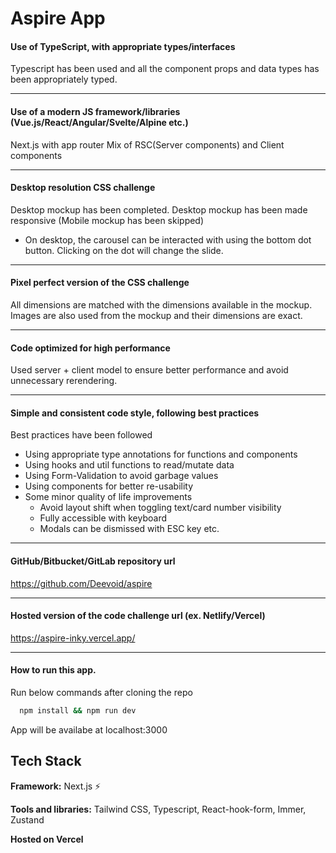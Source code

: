 # Aspire App

#### Use of TypeScript, with appropriate types/interfaces

Typescript has been used and all the component props and data types has been appropriately typed.

---

#### Use of a modern JS framework/libraries (Vue.js/React/Angular/Svelte/Alpine etc.)

Next.js with app router
Mix of RSC(Server components) and Client components

---

#### Desktop resolution CSS challenge

Desktop mockup has been completed.
Desktop mockup has been made responsive (Mobile mockup has been skipped)

- On desktop, the carousel can be interacted with using the bottom dot button. Clicking on the dot will change the slide.

---

#### Pixel perfect version of the CSS challenge

All dimensions are matched with the dimensions available in the mockup. Images are also used from the mockup and their dimensions are exact.

---

#### Code optimized for high performance

Used server + client model to ensure better performance and avoid unnecessary rerendering.

---

#### Simple and consistent code style, following best practices

Best practices have been followed

- Using appropriate type annotations for functions and components
- Using hooks and util functions to read/mutate data
- Using Form-Validation to avoid garbage values
- Using components for better re-usability
- Some minor quality of life improvements
  - Avoid layout shift when toggling text/card number visibility
  - Fully accessible with keyboard
  - Modals can be dismissed with ESC key etc.

---

#### GitHub/Bitbucket/GitLab repository url

https://github.com/Deevoid/aspire

---

#### Hosted version of the code challenge url (ex. Netlify/Vercel)

https://aspire-inky.vercel.app/

---

#### How to run this app.

Run below commands after cloning the repo

```bash
  npm install && npm run dev
```

App will be availabe at localhost:3000

## Tech Stack

**Framework:** Next.js ⚡️

**Tools and libraries:** Tailwind CSS, Typescript, React-hook-form, Immer, Zustand

**Hosted on Vercel**
